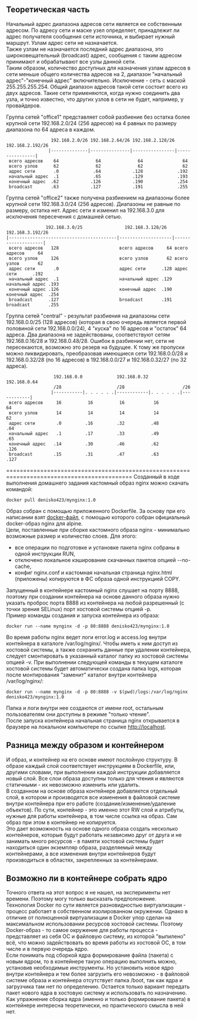 ## Теоретическая часть ##

Начальный адрес диапазона адресов сети является ее собственным адресом. По адресу сети и маске узел определяет, принадлежит ли адрес получателя сообщения сети источника, и выбирает нужный маршрут. Узлам адрес сети не назначается.  
Также узлам не назначается последний адрес диапазона, это широковещательный (broadcast) адрес, сообщения с таким адресом принимают и обрабатывают все узлы данной сети.  
Таким образом, количество доступных для назначения узлам адресов в сети меньше общего количества адресов на 2, диапазон "начальный адрес"-"конечный адрес" включительно. Исключение - сеть с маской 255.255.255.254. Общий диапазон адресов такой сети состоит всего из двух адресов. Такие сети применяются, когда нужно соединить два узла, и точно известно, что других узлов в сети не будет, например, у провайдеров.  

Группа сетей "office1" представляет собой разбиение без остатка более крупной сети 192.168.2.0/24 (256 адресов) на 4 равных по размеру диапазона по 64 адреса в каждом.  
```
                 192.168.2.0/26 192.168.2.64/26 192.168.2.128/26 192.168.2.192/26
                |--------------|---------------|----------------|----------------|
 всего адресов    64              64              64               64
 всего узлов      62              62              62               62
 адрес сети       .0             .64            .128             .192
 начальный адрес  .1             .65            .129             .193
 конечный адрес  .62            .126            .190             .254
 broadcast       .63            .127            .191             .255
```
Группа сетей "office2" также получена разбиением на диапазоны более крупной сети 192.168.3.0/24 (256 адресов). Диапазоны не равные по размеру, остатка нет. Адрес сети я изменил на 192.168.3.0 для исключения пересечения с домашней сетью.  
```
               192.168.3.0/25                192.168.3.128/26     192.168.3.192/26
|-----------------------------------------|--------------------|--------------------|
 всего адресов   128                       всего адресов     64 всего адресов     64
 всего узлов     126                       всего узлов       62 всего узлов       62
 адрес сети       .0                       адрес сети      .128 адрес сети      .192
 начальный адрес  .1                       начальный адрес .129 начальный адрес .193
 конечный адрес .126                       конечный адрес  .190 конечный адрес  .254
 broadcast      .127                       broadcast       .191 broadcast       .255
```
Группа сетей "central" - результат разбиения на диапазоны сети 192.168.0.0/25 (128 адресов) (которая в свою очередь является первой половиной сети 192.168.0.0/24), 4 "куска" по 16 адресов и "остаток" 64 адреса. Два диапазона не задействованы, соответствуют сетям 192.168.0.16/28 и 192.168.0.48/28. Ошибок в разбиении нет, сети не пересекаются, возможно это резерв на будущее. К тому же пропуски можно ликвидировать, преобразовав имеющиеся сети 192.168.0.0/28 и 192.168.0.32/28 (по 16 адресов) в 192.168.0.0/27 и 192.168.0.32/27 (по 32 адреса).  
```
                  192.168.0.0             192.168.0.32             192.168.0.64
                  /28                     /28                      /26
                 |-----------|. . . . . .|------------|. . . . . .|------------|
 всего адресов     16          16          16           16           64
 всего узлов       14          14          14           14           62
 адрес сети        .0         .16         .32          .48          .64
 начальный адрес   .1         .17         .33          .49          .65
 конечный адрес   .14         .30         .46          .62         .126
 broadcast        .15         .31         .47          .63         .127
```












===========================================================================================
Созданный в ходе выполнения домашнего задания кастомный образ nginx можно скачать командой:
```
docker pull denisko423/mynginx:1.0
```
Образ собран с помощью приложенного Dockerfile. За основу при его написании взят [docker-файл](https://github.com/nginxinc/docker-nginx/blob/41156d8a36bd03b2fb36353ba31f16ada08d9e48/mainline/alpine/Dockerfile), с помощью которого собран официальный docker-образ nginx для alpine.  
Цели, поставленные при сборке кастомного образа nginx - минимально возможные размер и количество слоев. Для этого:  
- все операции по подготовке и установке пакета nginx собраны в одной инструкции RUN,
- отключено локальное кэширование скачанных пакетов опцией --no-cache,
- конфиг nginx.conf и кастомная начальная страница nginx.html (приложены) копируются в ФС образа одной инструкцией COPY.  

Запущенный в контейнере кастомный nginx слушает на порту 8888, поэтому при создании контейнера на основе данного образа нужно указать проброс порта 8888 из контейнера на любой разрешенный (с точки зрения SELinux) порт хостовой системы опцией -p.  
Пример команды создания и запуска контейнера из образа:
```
docker run --name mynginx -d -p 80:8888 denisko423/mynginx:1.0
```
Во время работы nginx ведет логи error.log и access.log внутри контейнера в каталоге /var/log/nginx/. Чтобы иметь к ним доступ из хостовой системы, а также сохранить данные при удалении контейнера, следует смонтировать в указанный каталог папку из хостовой системы опцией -v. При выполнении следующей команды в текущем каталоге хостовой системы будет автоматически создана папка logs, которая после монтирования "заменит" каталог внутри контейнера /var/log/nginx/:
```
docker run --name mynginx -d -p 80:8888 -v $(pwd)/logs:/var/log/nginx denisko423/mynginx:1.0
```
Папка и логи внутри нее создаются от имени root, остальным пользователям они доступны в режиме "только чтение".  
После запуска контейнера начальная страница nginx открывается в браузере на локальном компьютере по ссылке [http://localhost](http://localhost).


## Разница между образом и контейнером ##

И образ, и контейнер на его основе имеют послойную структуру. В образе каждый слой соответствует инструкциям в Dockerfile, или, другими словами, при выполнении каждой инструкции добавляется новый слой. Все слои образа доступны только для чтения и являются статичными - их невозможно изменить или удалить.  
В созданном на основе образа контейнере добавляется отдельный слой, в котором и производятся все изменения в файловой системе внутри контейнера при его работе (создание/изменение/удаление объектов). По сути, контейнер - это именно этот RW слой и атрибуты, нужные для работы контейнера, в том числе ссылка на образ. Сам образ при этом в контейнер не копируется.  
Это дает возможность на основе одного образа создать несколько контейнеров, которые будут работать независимо друг от друга и не занимать много ресурсов - в памяти хостовой системы будет находиться один экземпляр образа, разделяемый между контейнерами, а все изменения внутри контейнеров будут производиться в областях, закрепленных за контейнерами.


## Возможно ли в контейнере собрать ядро ##

Точного ответа на этот вопрос я не нашел, на эксперименты нет времени. Поэтому могу только высказать предположение.  
Технология Docker по сути является разновидностью виртуализации - процесс работает в собственном изолированном окружении. Однако в отличие от полноценной виртуализации в Docker упор сделан на максимальном использовании ресурсов хостовой системы. Поэтому Docker-образ - то самое окружение для работы процесса - представляет из себя ОС и файловую систему, из которой "выпилено" всё, что можно задействовать во время работы из хостовой ОС, в том числе и в первую очередь ядро.  
Если понимать под сборкой ядра формирование файла (пакета) с новым ядром, то в контейнере такую операцию выполнить можно, установив необходимые инструменты. Но установить новое ядро внутри контейнера и тем более загрузить его невозможно - в файловой системе образа и контейнера отсутствует папка /boot, так как ядра и загрузчика там нет по определению. Остается только вариант передать пакет нового ядра в хостовую систему и использовать по назначению.  
Как упражнение сборка ядра (именно и только формирование пакета) в контейнере интересна теоретически, но практического смысла в ней нет.


